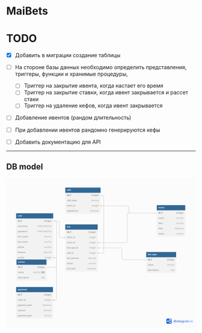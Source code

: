 # MaiBets

# TODO
- [x] Добавить в миграции создание таблицы
- [ ] На стороне базы данных необходимо определить представления, триггеры, функции и хранимые процедуры,
    - [ ] Триггер на закрытие ивента, когда настает его время
    - [ ] Триггер на закрытие ставки, когда ивент закрывается и рассет стаки
    - [ ] Триггер на удаление кефов, когда ивент закрывается
- [ ] Добавление ивентов (рандом длительность)
- [ ] При добавлении ивентов рандомно генерируются кефы
- [ ] Добавить документацию для API


---

## DB model
![dbmodel.png](docs/dbmodel.png)